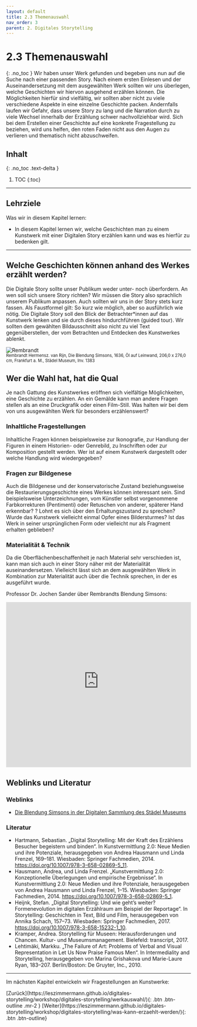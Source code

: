 ```yaml
---
layout: default
title: 2.3 Themenauswahl
nav_order: 3
parent: 2. Digitales Storytelling
---
```

# 2.3 Themenauswahl
{: .no_toc }
Wir haben unser Werk gefunden und begeben uns nun auf die Suche nach einer passenden Story. Nach einem ersten Einlesen und der Auseinandersetzung mit dem ausgewählten Werk sollten wir uns überlegen, welche Geschichten wir hiervon ausgehend erzählen können. Die Möglichkeiten hierfür sind vielfältig, wir sollten aber nicht zu viele verschiedene Aspekte in eine einzelne Geschichte packen. Andernfalls laufen wir Gefahr, dass unsere Story zu lang und die Narration durch zu viele Wechsel innerhalb der Erzählung schwer nachvollziehbar wird. Sich bei dem Erstellen einer Geschichte auf eine konkrete Fragestellung zu beziehen, wird uns helfen, den roten Faden nicht aus den Augen zu verlieren und thematisch nicht abzuschweifen.

## Inhalt
{: .no_toc .text-delta }

1. TOC
{:toc}

---

## Lehrziele
Was wir in diesem Kapitel lernen:
- In diesem Kapitel lernen wir, welche Geschichten man zu einem Kunstwerk mit einer Digitalen Story erzählen kann und was es hierfür zu bedenken gilt.

---

## Welche Geschichten können anhand des Werkes erzählt werden?
Die Digitale Story sollte unser Publikum weder unter- noch überfordern. An wen soll sich unsere Story richten? Wir müssen die Story also sprachlich unserem Publikum anpassen. Auch sollten wir uns in der Story stets kurz fassen. Als Faustformel gilt: So kurz wie möglich, aber so ausführlich wie nötig. Die Digitale Story soll den Blick der Betrachter*innen auf das Kunstwerk lenken und sie durch dieses hindurchführen (guided tour). Wir sollten dem gewählten Bildausschnitt also nicht zu viel Text gegenüberstellen, der vom Betrachten und Entdecken des Kunstwerkes ablenkt. 

![Rembrandt](https://cdn.lesliepzimmermann.de/storytelling/2-3-1_Rembrandt.jpg) 
<p style="font-size: 0.8em; margin-top:-15px;">Rembrandt Hermensz. van Rijn, Die Blendung Simsons, 1636, Öl auf Leinwand, 206,0 x 276,0 cm, Frankfurt a. M., Städel Museum, Inv. 1383</p>

## Wer die Wahl hat, hat die Qual
Je nach Gattung des Kunstwerkes eröffnen sich vielfältige Möglichkeiten, eine Geschichte zu erzählen. An ein Gemälde kann man andere Fragen stellen als an eine Druckgrafik oder einen Film-Still. Was halten wir bei dem von uns ausgewählten Werk für besonders erzählenswert?

### Inhaltliche Fragestellungen
Inhaltliche Fragen können beispielsweise zur Ikonografie, zur Handlung der Figuren in einem Historien- oder Genrebild, zu Inschriften oder zur Komposition gestellt werden. Wer ist auf einem Kunstwerk dargestellt oder welche Handlung wird wiedergegeben?

### Fragen zur Bildgenese
Auch die Bildgenese und der konservatorische Zustand beziehungsweise die Restaurierungsgeschichte eines Werkes können interessant sein. Sind beispielsweise Unterzeichnungen, vom Künstler selbst vorgenommene Farbkorrekturen (Pentimenti) oder Retuschen von anderer, späterer Hand erkennbar? ? Lohnt es sich über den Erhaltungszustand zu sprechen? Wurde das Kunstwerk vielleicht einmal Opfer eines Bildersturmes? Ist das Werk in seiner ursprünglichen Form oder vielleicht nur als Fragment erhalten geblieben?

### Materialität & Technik
Da die Oberflächenbeschaffenheit je nach Material sehr verschieden ist, kann man sich auch in einer Story näher mit der Materialität auseinandersetzen. Vielleicht lässt sich an dem ausgewählten Werk in Kombination zur Materialität auch über die Technik sprechen, in der es ausgeführt wurde.

Professor Dr. Jochen Sander über Rembrandts Blendung Simsons:
<iframe width="100%" height="450" src="https://www.youtube-nocookie.com/embed/hcL-8dSQDgk" frameborder="0" allow="accelerometer; autoplay; encrypted-media; gyroscope; picture-in-picture" allowfullscreen></iframe>

## Weblinks und Literatur
### Weblinks
- [Die Blendung Simsons in der Digitalen Sammlung des Städel Museums](https://sammlung.staedelmuseum.de/de/werk/die-blendung-simsons)

### Literatur
- Hartmann, Sebastian. „Digital Storytelling: Mit der Kraft des Erzählens Besucher begeistern und binden“. In Kunstvermittlung 2.0: Neue Medien und ihre Potenziale, herausgegeben von Andrea Hausmann und Linda Frenzel, 169–181. Wiesbaden: Springer Fachmedien, 2014. https://doi.org/10.1007/978-3-658-02869-5_11.
- Hausmann, Andrea, und Linda Frenzel. „Kunstvermittlung 2.0: Konzeptionelle Überlegungen und empirische Ergebnisse“. In Kunstvermittlung 2.0: Neue Medien und ihre Potenziale, herausgegeben von Andrea Hausmann und Linda Frenzel, 1–15. Wiesbaden: Springer Fachmedien, 2014. https://doi.org/10.1007/978-3-658-02869-5_1.
- Heijnk, Stefan. „Digital Storytelling: Und wie geht’s weiter? Formenevolution im digitalen Erzählraum am Beispiel der Reportage“. In Storytelling: Geschichten in Text, Bild und Film, herausgegeben von Annika Schach, 157–73. Wiesbaden: Springer Fachmedien, 2017. https://doi.org/10.1007/978-3-658-15232-1_10.
- Kramper, Andrea. Storytelling für Museen: Herausforderungen und Chancen. Kultur- und Museumsmanagement. Bielefeld: transcript, 2017.
- Lehtimäki, Markku. „The Failure of Art: Problems of Verbal and Visual Representation in Let Us Now Praise Famous Men“. In Intermediality and Storytelling, herausgegeben von Marina Grishakova und Marie-Laure Ryan, 183–207. Berlin/Boston: De Gruyter, Inc., 2010.


---

Im nächsten Kapitel entwickeln wir Fragestellungen an Kunstwerke:

<span class="fs-8">
[Zurück](https://leszimmermann.github.io/digitales-storytelling/workshop/digitales-storytelling/werkauswahl/){: .btn .btn-outline .mr-2 } 
</span>
<span class="fs-8">
[Weiter](https://leszimmermann.github.io/digitales-storytelling/workshop/digitales-storytelling/was-kann-erzaehlt-werden/){: .btn .btn-outline}
</span>